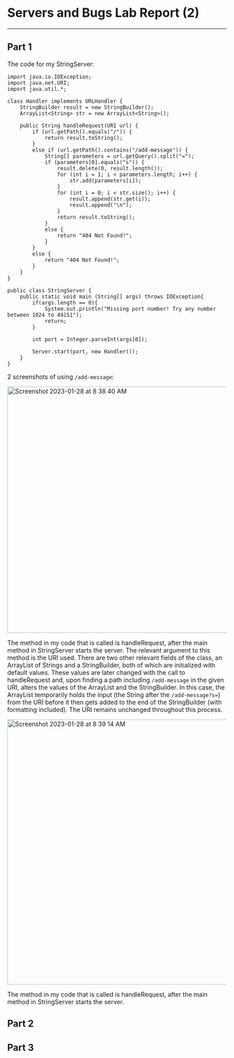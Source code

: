 # Servers and Bugs Lab Report (2)

---

## Part 1

The code for my StringServer:

    import java.io.IOException;
    import java.net.URI;
    import java.util.*;
    
    class Handler implements URLHandler {
        StringBuilder result = new StringBuilder(); 
        ArrayList<String> str = new ArrayList<String>();

        public String handleRequest(URI url) {
            if (url.getPath().equals("/")) {
                return result.toString();
            }
            else if (url.getPath().contains("/add-message")) {
                String[] parameters = url.getQuery().split("=");
                if (parameters[0].equals("s")) {
                    result.delete(0, result.length());
                    for (int i = 1; i < parameters.length; i++) {
                        str.add(parameters[i]);
                    }
                    for (int i = 0; i < str.size(); i++) {
                        result.append(str.get(i));
                        result.append("\n");
                    }
                    return result.toString();
                }
                else {
                    return "404 Not Found!";
                }
            }
            else {
                return "404 Not Found!";
            }
        }
    }

    public class StringServer {
        public static void main (String[] args) throws IOException{
            if(args.length == 0){
                System.out.println("Missing port number! Try any number between 1024 to 49151");
                return;
            }

            int port = Integer.parseInt(args[0]);

            Server.start(port, new Handler());
        }
    }

2 screenshots of using ```/add-message```:

<img width="565" alt="Screenshot 2023-01-28 at 8 38 40 AM" src="https://user-images.githubusercontent.com/122576781/215278682-b3b1d6ee-4ebc-4658-bc7e-77d2ade1bdba.png">

The method in my code that is called is handleRequest, after the main method in StringServer starts the server. The relevant argument to this method is the URI used. There are two other relevant fields of the class, an ArrayList of Strings and a StringBuilder, both of which are initialized with default values. These values are later changed with the call to handleRequest and, upon finding a path including ```/add-message``` in the given URI, alters the values of the ArrayList and the StringBuilder. In this case, the ArrayList temporarily holds the input (the String after the ```/add-message?s=```) from the URI before it then gets added to the end of the StringBuilder (with formatting included). The URI remains unchanged throughout this process.

<img width="608" alt="Screenshot 2023-01-28 at 8 39 14 AM" src="https://user-images.githubusercontent.com/122576781/215278701-4952ae90-2516-4e8b-9e83-49e0cfb9fe26.png">

The method in my code that is called is handleRequest, after the main method in StringServer starts the server.  






## Part 2


## Part 3

